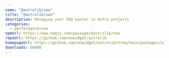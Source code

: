```yaml
---
name: "@astrolib/seo"
title: "@astrolib/seo"
description: Managing your SEO easier in Astro projects
categories:
  - performance+seo
npmUrl: https://www.npmjs.com/package/@astrolib/seo
repoUrl: https://github.com/onwidget/astrolib
homepageUrl: https://github.com/onwidget/astrolib/tree/main/packages/seo
downloads: 66600
---
```

